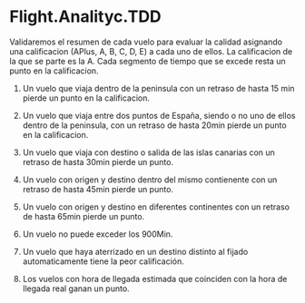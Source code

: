 # Flight.Analityc.TDD

Validaremos el resumen de cada vuelo para evaluar la calidad asignando una calificacion (APlus, A, B, C, D, E) a cada uno de ellos.
La calificacion de la que se parte es la A. Cada segmento de tiempo que se excede resta un punto en la calificacion. 

1) Un vuelo que viaja dentro de la peninsula con un retraso de hasta 15 min pierde un punto en la calificacion. 

2) Un vuelo que viaja entre dos puntos de España, siendo o no uno de ellos dentro de la peninsula, con un retraso de hasta 20min
pierde un punto en la calificacion. 

3) Un vuelo que viaja con destino o salida de las islas canarias con un retraso de hasta 30min pierde un punto.

4) Un vuelo con origen y destino dentro del mismo contienente con un retraso de hasta 45min pierde un punto. 

5) Un vuelo con origen y destino en diferentes continentes con un retraso de hasta 65min pierde un punto. 

6) Un vuelo no puede exceder los 900Min.

7) Un vuelo que haya aterrizado en un destino distinto al fijado automaticamente tiene la peor calificación. 

9) Los vuelos con hora de llegada estimada que coinciden con la hora de llegada real ganan un punto. 
